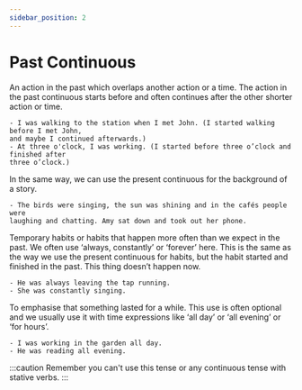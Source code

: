 ```yaml
---
sidebar_position: 2
---
```


# Past Continuous

An action in the past which overlaps another action or a time. The action in the past
continuous starts before and often continues after the other shorter action or time.

```
- I was walking to the station when I met John. (I started walking before I met John,
and maybe I continued afterwards.)
- At three o'clock, I was working. (I started before three o’clock and finished after
three o’clock.)
```

In the same way, we can use the present continuous for the background of a story.

```
- The birds were singing, the sun was shining and in the cafés people were
laughing and chatting. Amy sat down and took out her phone.
```

Temporary habits or habits that happen more often than we expect in the past. We often
use ‘always, constantly’ or ‘forever’ here. This is the same as the way we use the present
continuous for habits, but the habit started and finished in the past. This thing doesn’t
happen now.

```
- He was always leaving the tap running.
- She was constantly singing.
```

To emphasise that something lasted for a while. This use is often optional and we usually
use it with time expressions like ‘all day’ or ‘all evening’ or ‘for hours’.

```
- I was working in the garden all day.
- He was reading all evening.
```

:::caution
Remember you can't use this tense or any continuous tense with stative verbs.
:::

